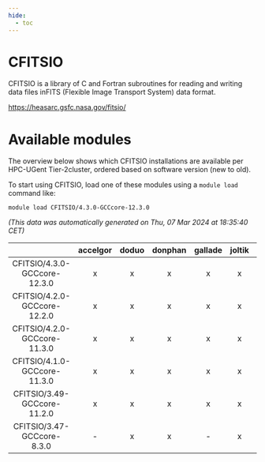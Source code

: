 ```yaml
---
hide:
  - toc
---
```


CFITSIO
=======


CFITSIO is a library of C and Fortran subroutines for reading and writing data files inFITS (Flexible Image Transport System) data format.

https://heasarc.gsfc.nasa.gov/fitsio/
# Available modules


The overview below shows which CFITSIO installations are available per HPC-UGent Tier-2cluster, ordered based on software version (new to old).

To start using CFITSIO, load one of these modules using a `module load` command like:

```shell
module load CFITSIO/4.3.0-GCCcore-12.3.0
```

*(This data was automatically generated on Thu, 07 Mar 2024 at 18:35:40 CET)*  

| |accelgor|doduo|donphan|gallade|joltik|skitty|
| :---: | :---: | :---: | :---: | :---: | :---: | :---: |
|CFITSIO/4.3.0-GCCcore-12.3.0|x|x|x|x|x|x|
|CFITSIO/4.2.0-GCCcore-12.2.0|x|x|x|x|x|x|
|CFITSIO/4.2.0-GCCcore-11.3.0|x|x|x|x|x|x|
|CFITSIO/4.1.0-GCCcore-11.3.0|x|x|x|x|x|x|
|CFITSIO/3.49-GCCcore-11.2.0|x|x|x|x|x|x|
|CFITSIO/3.47-GCCcore-8.3.0|-|x|x|-|x|x|
